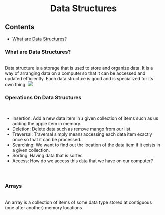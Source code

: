 <div align="center"><h1>Data Structures</h1></div>
<div>
  <h2>Contents</h2>
  <ul>
    <li><a href="https://github.com/Sreeragpa/DSA/blob/master/README.md#what-are-data-structures">What are Data Structures?</a></li>
  </ul>
</div>
<h3>What are Data Structures?</h3><br>
<span>Data structure is a storage that is used to store and organize data. It is a way of arranging data on a computer so that it can be
accessed and updated efficiently. Each data structure is good and is specialized for its own thing.</span>
<img src="https://github.com/Sreeragpa/DSA/assets/84066738/7a5a356d-16fe-4960-821d-1ad8706c1613"></img>
<h3>Operations On Data Structures</h3><br>
<ul>
  <li>Insertion: Add a new data item in a given collection of items such as us adding the apple item in memory.</li>
  <li>Deletion: Delete data such as remove mango from our list.</li>
  <li>Traversal: Traversal simply means accessing each data item exactly once so that it can be processed.</li>
  <li>Searching: We want to find out the location of the data item if it exists in a given collection.</li>
  <li>Sorting: Having data that is sorted.</li>
  <li>Access: How do we access this data that we have on our computer?</li>
</ul>
<h3></h3><br>
<h3>Arrays</h3><br>
<span>An array is a collection of items of some data type stored at contiguous (one after another) memory locations.</span>







